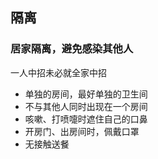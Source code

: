 ## 隔离

### 居家隔离，避免感染其他人

一人中招未必就全家中招

- 单独的房间，最好单独的卫生间
- 不与其他人同时出现在一个房间
- 咳嗽、打喷嚏时遮住自己的口鼻
- 开房门、出房间时，佩戴口罩
- 无接触送餐
